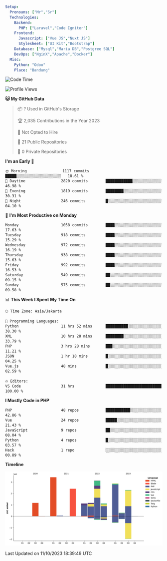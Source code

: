 ```yaml
Setup:
  Pronouns: ["Mr","Sr"]
  Technologies:
    Backend:
      PHP: ["Laravel","Code Igniter"]
    Frontend:
      Javascript: ["Vue JS","Nuxt JS"]
      Stylesheet: ["UI Kit","Bootstrap"]
    Database: ["Mysql","Maria DB","Postgree SQL"]
    DevOps: ["NginX","Apache","Docker"]
  Misc:
    Python: "Odoo"
    Place: "Bandung"
```

<!--START_SECTION:waka-->
![Code Time](http://img.shields.io/badge/Code%20Time-722%20hrs%2033%20mins-blue)

![Profile Views](http://img.shields.io/badge/Profile%20Views-5-blue)

**🐱 My GitHub Data** 

> 📦 ? Used in GitHub's Storage 
 > 
> 🏆 2,035 Contributions in the Year 2023
 > 
> 🚫 Not Opted to Hire
 > 
> 📜 21 Public Repositories 
 > 
> 🔑 0 Private Repositories 
 > 
**I'm an Early 🐤** 

```text
🌞 Morning                1117 commits        █████░░░░░░░░░░░░░░░░░░░░   18.61 % 
🌆 Daytime                2820 commits        ████████████░░░░░░░░░░░░░   46.98 % 
🌃 Evening                1819 commits        ████████░░░░░░░░░░░░░░░░░   30.31 % 
🌙 Night                  246 commits         █░░░░░░░░░░░░░░░░░░░░░░░░   04.10 % 
```
📅 **I'm Most Productive on Monday** 

```text
Monday                   1058 commits        ████░░░░░░░░░░░░░░░░░░░░░   17.63 % 
Tuesday                  918 commits         ████░░░░░░░░░░░░░░░░░░░░░   15.29 % 
Wednesday                972 commits         ████░░░░░░░░░░░░░░░░░░░░░   16.19 % 
Thursday                 938 commits         ████░░░░░░░░░░░░░░░░░░░░░   15.63 % 
Friday                   992 commits         ████░░░░░░░░░░░░░░░░░░░░░   16.53 % 
Saturday                 549 commits         ██░░░░░░░░░░░░░░░░░░░░░░░   09.15 % 
Sunday                   575 commits         ██░░░░░░░░░░░░░░░░░░░░░░░   09.58 % 
```


📊 **This Week I Spent My Time On** 

```text
🕑︎ Time Zone: Asia/Jakarta

💬 Programming Languages: 
Python                   11 hrs 52 mins      ██████████░░░░░░░░░░░░░░░   38.30 % 
XML                      10 hrs 28 mins      ████████░░░░░░░░░░░░░░░░░   33.79 % 
PHP                      3 hrs 28 mins       ███░░░░░░░░░░░░░░░░░░░░░░   11.21 % 
JSON                     1 hr 18 mins        █░░░░░░░░░░░░░░░░░░░░░░░░   04.25 % 
Vue.js                   48 mins             █░░░░░░░░░░░░░░░░░░░░░░░░   02.59 % 

🔥 Editors: 
VS Code                  31 hrs              █████████████████████████   100.00 % 
```

**I Mostly Code in PHP** 

```text
PHP                      48 repos            ███████████░░░░░░░░░░░░░░   42.86 % 
Vue                      24 repos            █████░░░░░░░░░░░░░░░░░░░░   21.43 % 
JavaScript               9 repos             ██░░░░░░░░░░░░░░░░░░░░░░░   08.04 % 
Python                   4 repos             █░░░░░░░░░░░░░░░░░░░░░░░░   03.57 % 
Hack                     1 repo              ░░░░░░░░░░░░░░░░░░░░░░░░░   00.89 % 
```



**Timeline**

![Lines of Code chart](https://raw.githubusercontent.com/vheins/vheins/main/assets/bar_graph.png)


 Last Updated on 11/10/2023 18:39:49 UTC
<!--END_SECTION:waka-->
